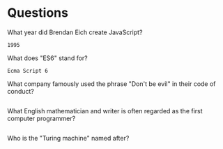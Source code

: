 # Questions

What year did Brendan Eich create JavaScript?

```
1995
```

What does "ES6" stand for?

```
Ecma Script 6
```

What company famously used the phrase "Don't be evil" in their code of conduct?

```

```

What English mathematician and writer is often regarded as the first computer programmer?

```

```

Who is the "Turing machine" named after?

```

```
